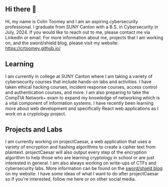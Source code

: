 ## Hi there 👋

Hi, my name is Colin Toomey and I am an aspiring cybersecurity professional. I graduate from SUNY Canton with a B.S. in Cybersecurity in July, 2024. If you would like to reach out to me, please contact me via LinkedIn or email.
For more information about me, projects that I am working on, and the sword/shield blog, please visit my website: https://crtoomey.github.io/

## Learning

I am currently in college at SUNY Canton where I am taking a variety of cybersecurity courses that include hands-on labs and activities. I have taken ethical hacking courses, incident response courses, access control and authentication courses, and more. I am also preparing to take the CompTIA Network+ exam to expand my knowledge of networking which is a vital component of information systems. I have recently been learning more about web development and specifically React web applications as I work on a cryptology project.

## Projects and Labs

I am currently working on projectCaesar, a web application that uses a variety of encryption and hashing algorithms to create a cipher text from plaintext. projectCaesar will also output every step of the encryption algorithm to help those who are learning cryptology in school or are just interested in general. I am also always working on write-ups of CTFs and cybersecurity labs. More information can be found on the [sword/shield blog](https://crtoomey.github.io/blog/) on my website. I have some ideas of what I want to do after projectCaesar so if you're interested, follow me here or on other social media.

<!--
**crtoomey/crtoomey** is a ✨ _special_ ✨ repository because its `README.md` (this file) appears on your GitHub profile.

Here are some ideas to get you started:

- 🔭 I’m currently working on ...
- 🌱 I’m currently learning ...
- 👯 I’m looking to collaborate on ...
- 🤔 I’m looking for help with ...
- 💬 Ask me about ...
- 📫 How to reach me: ...
- 😄 Pronouns: ...
- ⚡ Fun fact: ...
-->

